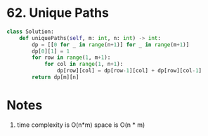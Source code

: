 # 62. Unique Paths

```python
class Solution:
    def uniquePaths(self, m: int, n: int) -> int:
        dp = [[0 for _ in range(n+1)] for _ in range(m+1)]
        dp[0][1] = 1
        for row in range(1, m+1):
            for col in range(1, n+1):
                dp[row][col] = dp[row-1][col] + dp[row][col-1]
        return dp[m][n]
```

# Notes

1. time complexity is O(n*m) space is O(n * m)